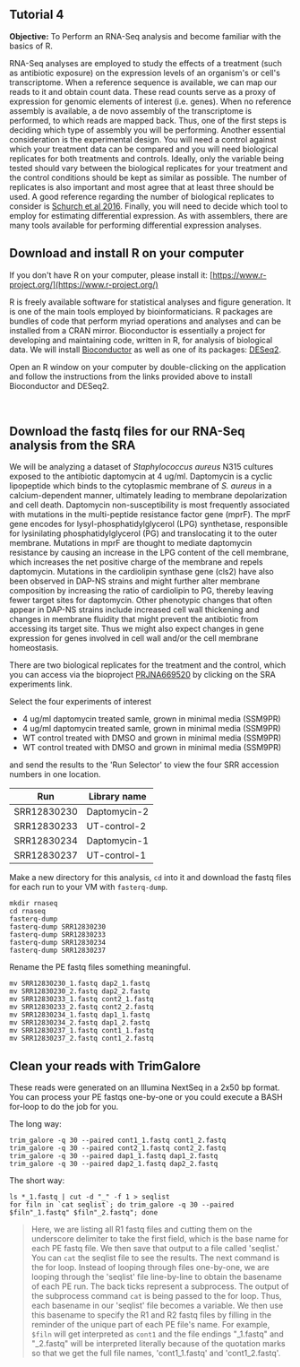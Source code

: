 ## Tutorial 4

**Objective:** To Perform an RNA-Seq analysis and become familiar with the basics of R.

RNA-Seq analyses are employed to study the effects of a treatment (such as antibiotic exposure) on the expression levels of
an organism's or cell's transcriptome.  When a reference sequence is available, we can map our reads to it and obtain count data.
These read counts serve as a proxy of expression for genomic elements of interest (i.e. genes). When no reference assembly is available,
a de novo assembly of the transcriptome is performed, to which reads are mapped back. Thus, one of the first steps is deciding which
type of assembly you will be performing.  Another essential consideration is the experimental design.  You will need a control against which
your treatment data can be compared and you will need biological replicates for both treatments and controls. Ideally, only the variable being
tested should vary between the biological replicates for your treatment and the control conditions should be kept as similar as possible. The number of
replicates is also important and most agree that at least three should be used.  A good reference regarding the number of biological replicates
to consider is [Schurch et al 2016](https://www.ncbi.nlm.nih.gov/pmc/articles/PMC4878611/). Finally, you will need
to decide which tool to employ for estimating differential expression.  As with assemblers, there are many tools available for performing differential
expression analyses.
<br>


## Download and install R on your computer

If you don't have R on your computer, please install it: [https://www.r-project.org/](https://www.r-project.org/)

R is freely available software for statistical analyses and figure generation.  It is one of the main tools employed by bioinformaticians.
R packages are bundles of code that perform myriad operations and analyses and can be installed from a CRAN mirror.  Bioconductor is essentially
a project for developing and maintaining code, written in R, for analysis of biological data.
We will install [Bioconductor](https://www.bioconductor.org/)
as well as one of its packages: [DESeq2](https://bioconductor.org/packages/release/bioc/html/DESeq2.html).

Open an R window on your computer by double-clicking on the application and follow the instructions from the links provided above to install Bioconductor and DESeq2.

<br>


## Download the fastq files for our RNA-Seq analysis from the SRA

We will be analyzing a dataset of <i>Staphylococcus aureus</i> N315 cultures exposed to the antibiotic daptomycin at 4 ug/ml.
Daptomycin is a cyclic lipopeptide which binds to the cytoplasmic membrane of <i>S. aureus</i> in a calcium-dependent manner,
ultimately leading to membrane depolarization and cell death. Daptomycin non-susceptibility is most frequently associated
with mutations in the multi-peptide resistance factor gene (mprF). The mprF gene encodes for lysyl-phosphatidylglycerol (LPG) synthetase,
responsible for lysinilating phosphatidylglycerol (PG) and translocating it to the outer membrane.
Mutations in mprF are thought to mediate daptomycin resistance by causing an increase in the LPG content of the cell membrane,
which increases the net positive charge of the membrane and repels daptomycin.
Mutations in the cardiolipin synthase gene (cls2) have also been observed in DAP-NS strains
and might further alter membrane composition by increasing the ratio of cardiolipin to PG, thereby leaving fewer target sites for daptomycin.
Other phenotypic changes that often appear in DAP-NS strains include increased cell wall thickening and changes in membrane fluidity
that might prevent the antibiotic from accessing its target site. Thus we might also expect changes in gene expression for genes involved in 
cell wall and/or the cell membrane homeostasis.

There are two biological replicates for the treatment and the control, which you can access via the bioproject [PRJNA669520](https://www.ncbi.nlm.nih.gov/bioproject/?term=669520)
by clicking on the SRA experiments link.

Select the four experiments of interest
* 4 ug/ml daptomycin treated samle, grown in minimal media (SSM9PR)
* 4 ug/ml daptomycin treated samle, grown in minimal media (SSM9PR)
* WT control treated with DMSO and grown in minimal media (SSM9PR)
* WT control treated with DMSO and grown in minimal media (SSM9PR)

and send the results to the 'Run Selector' to view the four SRR accession numbers in one location.

| Run | Library name |
| --- | ------------ |
| SRR12830230 | Daptomycin-2 |
| SRR12830233 | UT-control-2 |
| SRR12830234 | Daptomycin-1 |
| SRR12830237 | UT-control-1 |

Make a new directory for this analysis, `cd` into it and download the fastq files for each run to your VM with `fasterq-dump`.

	mkdir rnaseq
	cd rnaseq
	fasterq-dump
	fasterq-dump SRR12830230
	fasterq-dump SRR12830233
	fasterq-dump SRR12830234
	fasterq-dump SRR12830237

Rename the PE fastq files something meaningful.

	mv SRR12830230_1.fastq dap2_1.fastq
	mv SRR12830230_2.fastq dap2_2.fastq
	mv SRR12830233_1.fastq cont2_1.fastq
	mv SRR12830233_2.fastq cont2_2.fastq
	mv SRR12830234_1.fastq dap1_1.fastq
	mv SRR12830234_2.fastq dap1_2.fastq
	mv SRR12830237_1.fastq cont1_1.fastq
	mv SRR12830237_2.fastq cont1_2.fastq

## Clean your reads with TrimGalore

These reads were generated on an Illumina NextSeq in a 2x50 bp format.
You can process your PE fastqs one-by-one or you could execute a BASH for-loop to do the job for you.

The long way:

	trim_galore -q 30 --paired cont1_1.fastq cont1_2.fastq
	trim_galore -q 30 --paired cont2_1.fastq cont2_2.fastq
	trim_galore -q 30 --paired dap1_1.fastq dap1_2.fastq
	trim_galore -q 30 --paired dap2_1.fastq dap2_2.fastq

The short way:

	ls *_1.fastq | cut -d "_" -f 1 > seqlist
	for filn in `cat seqlist`; do trim_galore -q 30 --paired $filn"_1.fastq" $filn"_2.fastq"; done

> Here, we are listing all R1 fastq files and cutting them on the underscore delimiter to take the first field, which is the
> base name for each PE fastq file. We then save that output to a file called 'seqlist.'  You can `cat` the seqlist file to see the results.
> The next command is the for loop.  Instead of looping through files one-by-one, we are looping through the 'seqlist' file line-by-line
> to obtain the basename of each PE run. The back ticks represent a subprocess. The output of the subprocess command `cat` is being passed
> to the for loop.  Thus, each basename in our 'seqlist' file becomes a variable.  We then use this basename to specify the R1 and R2 fastq files
> by filling in the reminder of the unique part of each PE file's name.  For example, `$filn` will get interpreted as `cont1` and the file endings
> "\_1.fastq" and "\_2.fastq" will be interpreted literally because of the quotation marks so that we get the full file names, 
> 'cont1_1.fastq' and 'cont1_2.fastq'.



